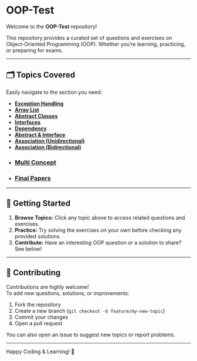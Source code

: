 # OOP-Test

Welcome to the **OOP-Test** repository!

This repository provides a curated set of questions and exercises on Object-Oriented Programming (OOP). Whether you’re learning, practicing, or preparing for exams.

---

## 🗂️ Topics Covered

Easily navigate to the section you need:

- [**Exception Handling**](Exception%20Handling)
- [**Array List**](Array%20List)
- [**Abstract Classes**](Abstract)
- [**Interfaces**](Interface)
- [**Dependency**](Dependancy)
- [**Abstract & Interface**](Abstract%20+%20Interface)
- [**Association (Unidirectional)**](Association%20(Uni-directional))
- [**Association (Bidirectional)**](Association%20(Bi-directional))
- ### [**Multi Concept**](Multi%20Concept)
- ### [**Final Papers**](Final%20Papers)

---

## 🚀 Getting Started

1. **Browse Topics:** Click any topic above to access related questions and exercises.
2. **Practice:** Try solving the exercises on your own before checking any provided solutions.
3. **Contribute:** Have an interesting OOP question or a solution to share? See below!

---

## 🤝 Contributing

Contributions are highly welcome!  
To add new questions, solutions, or improvements:

1. Fork the repository
2. Create a new branch (`git checkout -b feature/my-new-topic`)
3. Commit your changes
4. Open a pull request

You can also open an issue to suggest new topics or report problems.

---

Happy Coding & Learning! 🎉
